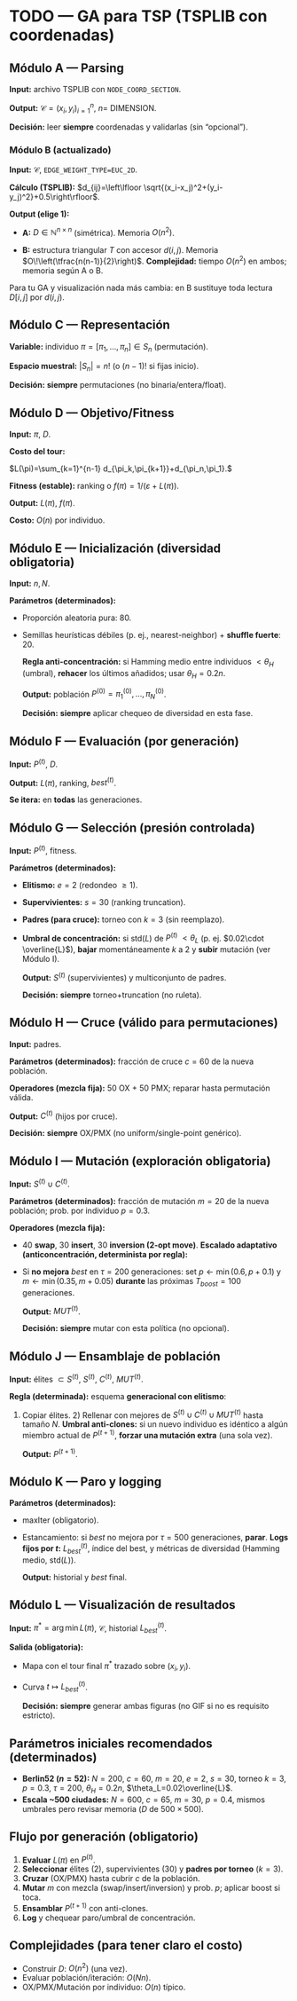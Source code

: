 # TODO — GA para TSP (TSPLIB con coordenadas)

## Módulo A — Parsing

**Input:** archivo TSPLIB con `NODE_COORD_SECTION`.

**Output:** $\mathcal{C}={(x_i,y_i)}_{i=1}^n$, $n=$ DIMENSION.

**Decisión:** leer **siempre** coordenadas y validarlas (sin “opcional”).

### Módulo B (actualizado)

**Input:** $\mathcal{C}$, `EDGE_WEIGHT_TYPE=EUC_2D`.

**Cálculo (TSPLIB):** $d_{ij}=\left\lfloor \sqrt{(x_i-x_j)^2+(y_i-y_j)^2}+0.5\right\rfloor$.

**Output (elige 1):**

* **A:** $D\in\mathbb{N}^{n\times n}$ (simétrica). Memoria $O(n^2)$.

* **B:** estructura triangular $T$ con accesor $d(i,j)$. Memoria $O\!\left(\tfrac{n(n-1)}{2}\right)$.
  **Complejidad:** tiempo $O(n^2)$ en ambos; memoria según A o B.

Para tu GA y visualización nada más cambia: en B sustituye toda lectura $D[i,j]$ por $d(i,j)$.

## Módulo C — Representación

**Variable:** individuo $\pi=[\pi_1,\ldots,\pi_n]\in S_n$ (permutación).

**Espacio muestral:** $|S_n|=n!$ (o $(n-1)!$ si fijas inicio).&#x20;

**Decisión:** **siempre** permutaciones (no binaria/entera/float).

## Módulo D — Objetivo/Fitness

**Input:** $\pi$, $D$.

**Costo del tour:**

$L(\pi)=\sum_{k=1}^{n-1} d_{\pi_k,\pi_{k+1}}+d_{\pi_n,\pi_1}.$

**Fitness (estable):** ranking o $f(\pi)=1/(\varepsilon+L(\pi))$.

**Output:** $L(\pi)$, $f(\pi)$.

**Costo:** $O(n)$ por individuo.

## Módulo E — Inicialización (diversidad obligatoria)

**Input:** $n, N$.

**Parámetros (determinados):**

* Proporción aleatoria pura: $80%$.
* Semillas heurísticas débiles (p. ej., nearest-neighbor) + **shuffle fuerte**: $20%$.

  **Regla anti-concentración:** si Hamming medio entre individuos $< \theta_H$ (umbral), **rehacer** los últimos añadidos; usar $\theta_H=0.2n$.

  **Output:** población $P^{(0)}={\pi^{(0)}_1,\ldots,\pi^{(0)}_N}$.

  **Decisión:** **siempre** aplicar chequeo de diversidad en esta fase.&#x20;

## Módulo F — Evaluación (por generación)

**Input:** $P^{(t)}$, $D$.

**Output:** ${L(\pi)}$, ranking, $best^{(t)}$.

**Se itera:** en **todas** las generaciones.

## Módulo G — Selección (presión controlada)

**Input:** $P^{(t)}$, fitness.

**Parámetros (determinados):**

* **Elitismo:** $e=2%$ (redondeo $\ge1$).
* **Supervivientes:** $s=30%$ (ranking truncation).
* **Padres (para cruce):** torneo con $k=3$ (sin reemplazo).
* **Umbral de concentración:** si $\text{std}(L)$ de $P^{(t)}$ $< \theta_L$ (p. ej. $0.02\cdot \overline{L}$), **bajar** momentáneamente $k$ a $2$ y **subir** mutación (ver Módulo I).

  **Output:** $S^{(t)}$ (supervivientes) y multiconjunto de padres.

  **Decisión:** **siempre** torneo+truncation (no ruleta).&#x20;

## Módulo H — Cruce (válido para permutaciones)

**Input:** padres.

**Parámetros (determinados):** fracción de cruce $c=60%$ de la nueva población.

**Operadores (mezcla fija):** $50%$ OX + $50%$ PMX; reparar hasta permutación válida.

**Output:** $C^{(t)}$ (hijos por cruce).

**Decisión:** **siempre** OX/PMX (no uniform/single-point genérico).&#x20;

## Módulo I — Mutación (exploración obligatoria)

**Input:** $S^{(t)}\cup C^{(t)}$.

**Parámetros (determinados):** fracción de mutación $m=20%$ de la nueva población; prob. por individuo $p=0.3$.

**Operadores (mezcla fija):**

* $40%$ **swap**, $30%$ **insert**, $30%$ **inversion (2-opt move)**.
  **Escalado adaptativo (anticoncentración, determinista por regla):**
* Si **no mejora** $best$ en $\tau=200$ generaciones: set $p\leftarrow \min(0.6, p+0.1)$ y $m\leftarrow \min(0.35, m+0.05)$ **durante** las próximas $T_{boost}=100$ generaciones.

  **Output:** $MUT^{(t)}$.

  **Decisión:** **siempre** mutar con esta política (no opcional).&#x20;

## Módulo J — Ensamblaje de población

**Input:** élites $\subset S^{(t)}$, $S^{(t)}$, $C^{(t)}$, $MUT^{(t)}$.

**Regla (determinada):** esquema **generacional con elitismo**:

1. Copiar élites. 2) Rellenar con mejores de $S^{(t)}\cup C^{(t)}\cup MUT^{(t)}$ hasta tamaño $N$.
   **Umbral anti-clones:** si un nuevo individuo es idéntico a algún miembro actual de $P^{(t+1)}$, **forzar una mutación extra** (una sola vez).

   **Output:** $P^{(t+1)}$.

## Módulo K — Paro y logging

**Parámetros (determinados):**

* $\text{maxIter}$ (obligatorio).
* Estancamiento: si $best$ no mejora por $\tau=500$ generaciones, **parar**.
  **Logs fijos por $t$:** $L_{best}^{(t)}$, índice del best, y métricas de diversidad (Hamming medio, $\text{std}(L)$).

  **Output:** historial y $best$ final.

## Módulo L — Visualización de resultados

**Input:** $\pi^*=\arg\min L(\pi)$, $\mathcal{C}$, historial $L_{best}^{(t)}$.

**Salida (obligatoria):**

* Mapa con el tour final $\pi^*$ trazado sobre $(x_i,y_i)$.
* Curva $t\mapsto L_{best}^{(t)}$.

  **Decisión:** **siempre** generar ambas figuras (no GIF si no es requisito estricto).

## Parámetros iniciales recomendados (determinados)

* **Berlin52 ($n=52$):** $N=200$, $c=60%$, $m=20%$, $e=2%$, $s=30%$, torneo $k=3$, $p=0.3$, $\tau=200$, $\theta_H=0.2n$, $\theta_L=0.02\overline{L}$.
* **Escala \~500 ciudades:** $N=600$, $c=65%$, $m=30%$, $p=0.4$, mismos umbrales pero revisar memoria ($D$ de $500\times500$).

## Flujo por generación (obligatorio)

1. **Evaluar** $L(\pi)$ en $P^{(t)}$.
2. **Seleccionar** élites ($2%$), supervivientes ($30%$) y **padres por torneo** ($k=3$).
3. **Cruzar** (OX/PMX) hasta cubrir $c$ de la población.
4. **Mutar** $m$ con mezcla (swap/insert/inversion) y prob. $p$; aplicar boost si toca.
5. **Ensamblar** $P^{(t+1)}$ con anti-clones.
6. **Log** y chequear paro/umbral de concentración.

## Complejidades (para tener claro el costo)

* Construir $D$: $O(n^2)$ (una vez).
* Evaluar población/iteración: $O(Nn)$.
* OX/PMX/Mutación por individuo: $O(n)$ típico.&#x20;
